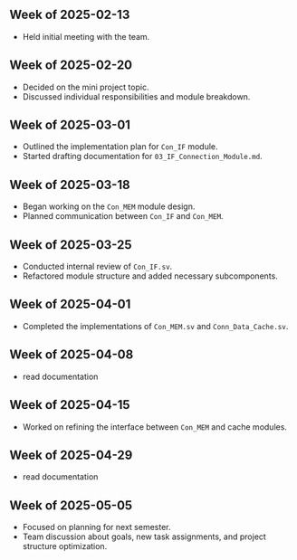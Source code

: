 ## Week of 2025-02-13
- Held initial meeting with the team.

## Week of 2025-02-20
- Decided on the mini project topic.
- Discussed individual responsibilities and module breakdown.

## Week of 2025-03-01
- Outlined the implementation plan for `Con_IF` module.
- Started drafting documentation for `03_IF_Connection_Module.md`.

## Week of 2025-03-18
- Began working on the `Con_MEM` module design.
- Planned communication between `Con_IF` and `Con_MEM`.

## Week of 2025-03-25
- Conducted internal review of `Con_IF.sv`.
- Refactored module structure and added necessary subcomponents.

## Week of 2025-04-01
- Completed the implementations of `Con_MEM.sv` and `Conn_Data_Cache.sv`.

## Week of 2025-04-08
- read documentation

## Week of 2025-04-15
- Worked on refining the interface between `Con_MEM` and cache modules.

## Week of 2025-04-29
- read documentation

## Week of 2025-05-05
- Focused on planning for next semester.
- Team discussion about goals, new task assignments, and project structure optimization.
